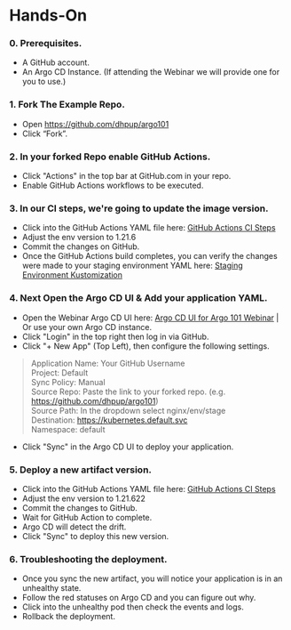 # Hands-On

### 0. Prerequisites.
* A GitHub account.
* An Argo CD Instance. (If attending the Webinar we will provide one for you to use.)

### 1. Fork The Example Repo.
* Open https://github.com/dhpup/argo101
* Click “Fork”. 

### 2. In your forked Repo enable GitHub Actions. 
* Click "Actions" in the top bar at GitHub.com in your repo. 
* Enable GitHub Actions workflows to be executed.

### 3. In our CI steps, we're going to update the image version.
* Click into the GitHub Actions YAML file here: [GitHub Actions CI Steps](.github/workflows/gha.yml)
* Adjust the env version to 1.21.6
* Commit the changes on GitHub.
* Once the GitHub Actions build completes, you can verify the changes were made to your staging environment YAML here: [Staging Environment Kustomization](nginx/env/stage/kustomization.yaml)

### 4. Next Open the Argo CD UI & Add your application YAML.
* Open the Webinar Argo CD UI here: [Argo CD UI for Argo 101 Webinar](thisdoesntexistyet) | Or use your own Argo CD instance. 
* Click "Login" in the top right then log in via GitHub.
* Click "+ New App" (Top Left), then configure the following settings.
> Application Name: Your GitHub Username \
 Project: Default \
 Sync Policy: Manual \
 Source Repo: Paste the link to your forked repo. (e.g. https://github.com/dhpup/argo101) \
 Source Path: In the dropdown select nginx/env/stage \
 Destination: https://kubernetes.default.svc \
 Namespace: default
* Click "Sync" in the Argo CD UI to deploy your application.

### 5. Deploy a new artifact version.
* Click into the GitHub Actions YAML file here: [GitHub Actions CI Steps](.github/workflows/gha.yml)
* Adjust the env version to 1.21.622
* Commit the changes to GitHub. 
* Wait for GitHub Action to complete.
* Argo CD will detect the drift. 
* Click "Sync" to deploy this new version.

### 6. Troubleshooting the deployment.
* Once you sync the new artifact, you will notice your application is in an unhealthy state. 
* Follow the red statuses on Argo CD and you can figure out why. 
* Click into the unhealthy pod then check the events and logs.
* Rollback the deployment.
